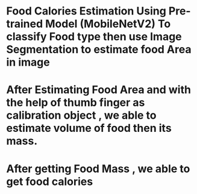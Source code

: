 # Food Calories Estimation Using Pre-trained Model (MobileNetV2) To classify Food type then use Image Segmentation to estimate food Area in image
# After Estimating Food Area and with the help of thumb finger as calibration object , we able to estimate volume of food then its mass.
# After getting Food Mass , we able to get food calories 
